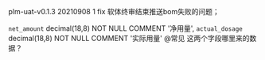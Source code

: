 plm-uat-v0.1.3 20210908
1 fix 软体终审结束推送bom失败的问题；

  `net_amount` decimal(18,8) NOT NULL COMMENT '净用量',
  `actual_dosage` decimal(18,8) NOT NULL COMMENT '实际用量'
  @常见
  这两个字段哪里来的数据？